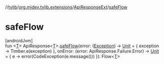 //[tvlib](../../../index.md)/[org.mjdev.tvlib.extensions](../index.md)/[ApiResponseExt](index.md)/[safeFlow](safe-flow.md)

# safeFlow

[androidJvm]\
fun &lt;[T](safe-flow.md)&gt; ApiResponse&lt;[T](safe-flow.md)&gt;.[safeFlow](safe-flow.md)(error: ([Exception](https://kotlinlang.org/api/latest/jvm/stdlib/kotlin/-exception/index.html)) -&gt; [Unit](https://kotlinlang.org/api/latest/jvm/stdlib/kotlin/-unit/index.html) = { exception -&gt;
            Timber.e(exception)
        }, onError: (error: ApiResponse.Failure.Error) -&gt; [Unit](https://kotlinlang.org/api/latest/jvm/stdlib/kotlin/-unit/index.html) = { e -&gt;
            error(CodeException(e.message()))
        }): Flow&lt;[T](safe-flow.md)&gt;

